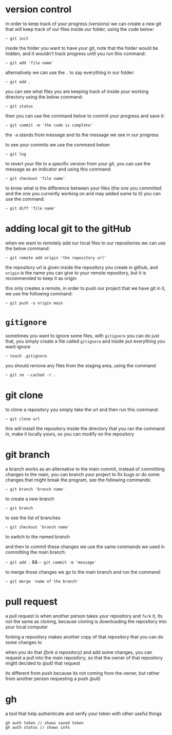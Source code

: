 
# version control 

in order to keep track of your progress *(versions)*  we can create a new git that will keep track of our files inside our folder, using the code below:

`~ git init `


inside the folder you want to have your git, note that the folder would be hidden, and it wouldn't track progress until you run this command:

`~ git add 'file name'`

alternatively we can use the `.` to say everything in our folder:

`~ git add .`


you can see what files you are keeping track of inside your working directory using the below command:

`~ git status `

then you can use the command below to commit your progress and save it:

`~ git commit -m 'the code is complete'`

the `-m` stands from message and its the message  we see in our progress

to see your commits we use the command below:

`~ git log`

to revert your file to a specific version from your git, you can use the message as an indicator and using this command:

`~ git checkout 'file name'`

to know what is the difference between your files (the one you committed and the one you currently working on and may added some to it) you can use the command:

`~ git diff 'file name'`

# adding local git to the gitHub

when we want to remotely add our local files to our repositories we can use the below command:

`~ git remote add origin 'the repository url'`

the repository url is given inside the repository you create in github, and `origin` is the name you can give to your remote repository, but it is recommended to keep it as origin

this only creates a remote, in order to push our project that we have git in it, we use the following command:

`~ git push -u origin main`

# `gitignore`

sometimes you want to ignore some files, with `gitignore` you can do just that, you simply create a file called `gitignore` and inside put everything you want ignore

`~ touch .gitignore`

you should remove any files from the staging area, using the command 

`~ git rm --cached -r . `


# git clone

to clone a repository you simply take the url and then run this command:

`~ git clone url`

this will install the repository inside the directory that you ran the command in, make it locally yours, so you can modify on the repository


# git branch

a branch works as an alternative to the main commit, instead of committing changes to the main, you can branch your project to fix bugs or do some changes that might break the program, see the following commands:

`~ git branch 'branch name'`

to create a new branch

`~ git branch` 

to see the list of branches

`~ git checkout 'branch name'`

to switch to the named branch

and then to commit these changes we use the same commands we used in committing the main branch:

`~ git add .`  && `~ git commit -m 'message'`

to merge those changes we go to the main branch and run the command:

`~ git merge 'name of the branch'`

# pull request 

a pull request is when another person takes your repository and `fork` it, its not the same as cloning, because cloning is downloading the repository into your local computer

forking a repository makes another copy of that repository that you can do some changes to

when you do that *(fork a repository)* and add some changes, you can request a pull into the main repository, so that the owner of that repository might decided to *(pull)* that request

its different from push because its not coming from the owner, but rather from another person requesting a push *(pull)*

# gh 

a tool that help authenticate and verify your token with other useful things

```zsh
gh auth token // shows saved token
gh auth status // shows info
```


